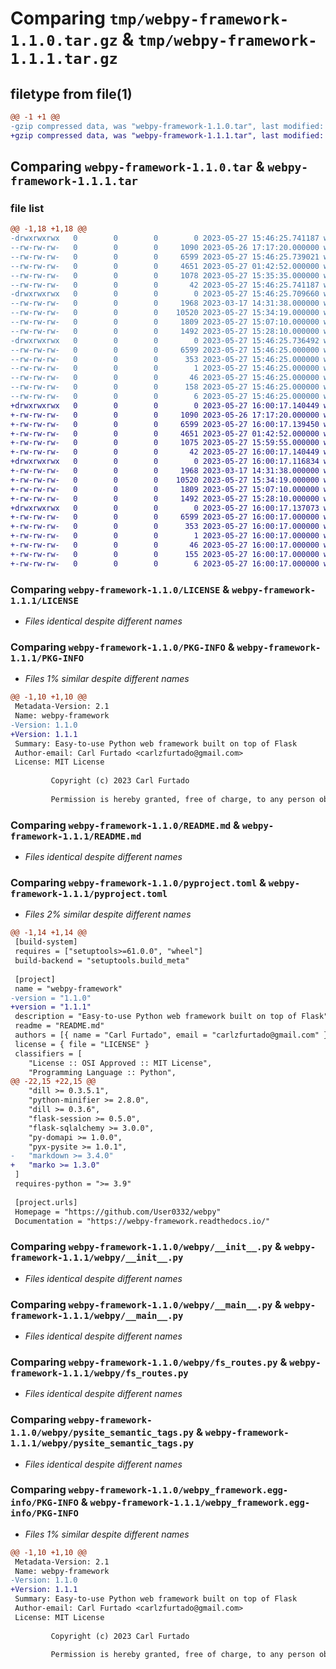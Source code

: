 # Comparing `tmp/webpy-framework-1.1.0.tar.gz` & `tmp/webpy-framework-1.1.1.tar.gz`

## filetype from file(1)

```diff
@@ -1 +1 @@
-gzip compressed data, was "webpy-framework-1.1.0.tar", last modified: Sat May 27 15:46:25 2023, max compression
+gzip compressed data, was "webpy-framework-1.1.1.tar", last modified: Sat May 27 16:00:17 2023, max compression
```

## Comparing `webpy-framework-1.1.0.tar` & `webpy-framework-1.1.1.tar`

### file list

```diff
@@ -1,18 +1,18 @@
-drwxrwxrwx   0        0        0        0 2023-05-27 15:46:25.741187 webpy-framework-1.1.0/
--rw-rw-rw-   0        0        0     1090 2023-05-26 17:17:20.000000 webpy-framework-1.1.0/LICENSE
--rw-rw-rw-   0        0        0     6599 2023-05-27 15:46:25.739021 webpy-framework-1.1.0/PKG-INFO
--rw-rw-rw-   0        0        0     4651 2023-05-27 01:42:52.000000 webpy-framework-1.1.0/README.md
--rw-rw-rw-   0        0        0     1078 2023-05-27 15:35:35.000000 webpy-framework-1.1.0/pyproject.toml
--rw-rw-rw-   0        0        0       42 2023-05-27 15:46:25.741187 webpy-framework-1.1.0/setup.cfg
-drwxrwxrwx   0        0        0        0 2023-05-27 15:46:25.709660 webpy-framework-1.1.0/webpy/
--rw-rw-rw-   0        0        0     1968 2023-03-17 14:31:38.000000 webpy-framework-1.1.0/webpy/__init__.py
--rw-rw-rw-   0        0        0    10520 2023-05-27 15:34:19.000000 webpy-framework-1.1.0/webpy/__main__.py
--rw-rw-rw-   0        0        0     1809 2023-05-27 15:07:10.000000 webpy-framework-1.1.0/webpy/fs_routes.py
--rw-rw-rw-   0        0        0     1492 2023-05-27 15:28:10.000000 webpy-framework-1.1.0/webpy/pysite_semantic_tags.py
-drwxrwxrwx   0        0        0        0 2023-05-27 15:46:25.736492 webpy-framework-1.1.0/webpy_framework.egg-info/
--rw-rw-rw-   0        0        0     6599 2023-05-27 15:46:25.000000 webpy-framework-1.1.0/webpy_framework.egg-info/PKG-INFO
--rw-rw-rw-   0        0        0      353 2023-05-27 15:46:25.000000 webpy-framework-1.1.0/webpy_framework.egg-info/SOURCES.txt
--rw-rw-rw-   0        0        0        1 2023-05-27 15:46:25.000000 webpy-framework-1.1.0/webpy_framework.egg-info/dependency_links.txt
--rw-rw-rw-   0        0        0       46 2023-05-27 15:46:25.000000 webpy-framework-1.1.0/webpy_framework.egg-info/entry_points.txt
--rw-rw-rw-   0        0        0      158 2023-05-27 15:46:25.000000 webpy-framework-1.1.0/webpy_framework.egg-info/requires.txt
--rw-rw-rw-   0        0        0        6 2023-05-27 15:46:25.000000 webpy-framework-1.1.0/webpy_framework.egg-info/top_level.txt
+drwxrwxrwx   0        0        0        0 2023-05-27 16:00:17.140449 webpy-framework-1.1.1/
+-rw-rw-rw-   0        0        0     1090 2023-05-26 17:17:20.000000 webpy-framework-1.1.1/LICENSE
+-rw-rw-rw-   0        0        0     6599 2023-05-27 16:00:17.139450 webpy-framework-1.1.1/PKG-INFO
+-rw-rw-rw-   0        0        0     4651 2023-05-27 01:42:52.000000 webpy-framework-1.1.1/README.md
+-rw-rw-rw-   0        0        0     1075 2023-05-27 15:59:55.000000 webpy-framework-1.1.1/pyproject.toml
+-rw-rw-rw-   0        0        0       42 2023-05-27 16:00:17.140449 webpy-framework-1.1.1/setup.cfg
+drwxrwxrwx   0        0        0        0 2023-05-27 16:00:17.116834 webpy-framework-1.1.1/webpy/
+-rw-rw-rw-   0        0        0     1968 2023-03-17 14:31:38.000000 webpy-framework-1.1.1/webpy/__init__.py
+-rw-rw-rw-   0        0        0    10520 2023-05-27 15:34:19.000000 webpy-framework-1.1.1/webpy/__main__.py
+-rw-rw-rw-   0        0        0     1809 2023-05-27 15:07:10.000000 webpy-framework-1.1.1/webpy/fs_routes.py
+-rw-rw-rw-   0        0        0     1492 2023-05-27 15:28:10.000000 webpy-framework-1.1.1/webpy/pysite_semantic_tags.py
+drwxrwxrwx   0        0        0        0 2023-05-27 16:00:17.137073 webpy-framework-1.1.1/webpy_framework.egg-info/
+-rw-rw-rw-   0        0        0     6599 2023-05-27 16:00:17.000000 webpy-framework-1.1.1/webpy_framework.egg-info/PKG-INFO
+-rw-rw-rw-   0        0        0      353 2023-05-27 16:00:17.000000 webpy-framework-1.1.1/webpy_framework.egg-info/SOURCES.txt
+-rw-rw-rw-   0        0        0        1 2023-05-27 16:00:17.000000 webpy-framework-1.1.1/webpy_framework.egg-info/dependency_links.txt
+-rw-rw-rw-   0        0        0       46 2023-05-27 16:00:17.000000 webpy-framework-1.1.1/webpy_framework.egg-info/entry_points.txt
+-rw-rw-rw-   0        0        0      155 2023-05-27 16:00:17.000000 webpy-framework-1.1.1/webpy_framework.egg-info/requires.txt
+-rw-rw-rw-   0        0        0        6 2023-05-27 16:00:17.000000 webpy-framework-1.1.1/webpy_framework.egg-info/top_level.txt
```

### Comparing `webpy-framework-1.1.0/LICENSE` & `webpy-framework-1.1.1/LICENSE`

 * *Files identical despite different names*

### Comparing `webpy-framework-1.1.0/PKG-INFO` & `webpy-framework-1.1.1/PKG-INFO`

 * *Files 1% similar despite different names*

```diff
@@ -1,10 +1,10 @@
 Metadata-Version: 2.1
 Name: webpy-framework
-Version: 1.1.0
+Version: 1.1.1
 Summary: Easy-to-use Python web framework built on top of Flask
 Author-email: Carl Furtado <carlzfurtado@gmail.com>
 License: MIT License
         
         Copyright (c) 2023 Carl Furtado
         
         Permission is hereby granted, free of charge, to any person obtaining a copy
```

### Comparing `webpy-framework-1.1.0/README.md` & `webpy-framework-1.1.1/README.md`

 * *Files identical despite different names*

### Comparing `webpy-framework-1.1.0/pyproject.toml` & `webpy-framework-1.1.1/pyproject.toml`

 * *Files 2% similar despite different names*

```diff
@@ -1,14 +1,14 @@
 [build-system]
 requires = ["setuptools>=61.0.0", "wheel"]
 build-backend = "setuptools.build_meta"
 
 [project]
 name = "webpy-framework"
-version = "1.1.0"
+version = "1.1.1"
 description = "Easy-to-use Python web framework built on top of Flask"
 readme = "README.md"
 authors = [{ name = "Carl Furtado", email = "carlzfurtado@gmail.com" }]
 license = { file = "LICENSE" }
 classifiers = [
 	"License :: OSI Approved :: MIT License",
 	"Programming Language :: Python",
@@ -22,15 +22,15 @@
 	"dill >= 0.3.5.1",
 	"python-minifier >= 2.8.0",
 	"dill >= 0.3.6",
 	"flask-session >= 0.5.0",
 	"flask-sqlalchemy >= 3.0.0",
 	"py-domapi >= 1.0.0",
 	"pyx-pysite >= 1.0.1",
-	"markdown >= 3.4.0"
+	"marko >= 1.3.0"
 ]
 requires-python = ">= 3.9"
 
 [project.urls]
 Homepage = "https://github.com/User0332/webpy"
 Documentation = "https://webpy-framework.readthedocs.io/"
```

### Comparing `webpy-framework-1.1.0/webpy/__init__.py` & `webpy-framework-1.1.1/webpy/__init__.py`

 * *Files identical despite different names*

### Comparing `webpy-framework-1.1.0/webpy/__main__.py` & `webpy-framework-1.1.1/webpy/__main__.py`

 * *Files identical despite different names*

### Comparing `webpy-framework-1.1.0/webpy/fs_routes.py` & `webpy-framework-1.1.1/webpy/fs_routes.py`

 * *Files identical despite different names*

### Comparing `webpy-framework-1.1.0/webpy/pysite_semantic_tags.py` & `webpy-framework-1.1.1/webpy/pysite_semantic_tags.py`

 * *Files identical despite different names*

### Comparing `webpy-framework-1.1.0/webpy_framework.egg-info/PKG-INFO` & `webpy-framework-1.1.1/webpy_framework.egg-info/PKG-INFO`

 * *Files 1% similar despite different names*

```diff
@@ -1,10 +1,10 @@
 Metadata-Version: 2.1
 Name: webpy-framework
-Version: 1.1.0
+Version: 1.1.1
 Summary: Easy-to-use Python web framework built on top of Flask
 Author-email: Carl Furtado <carlzfurtado@gmail.com>
 License: MIT License
         
         Copyright (c) 2023 Carl Furtado
         
         Permission is hereby granted, free of charge, to any person obtaining a copy
```

